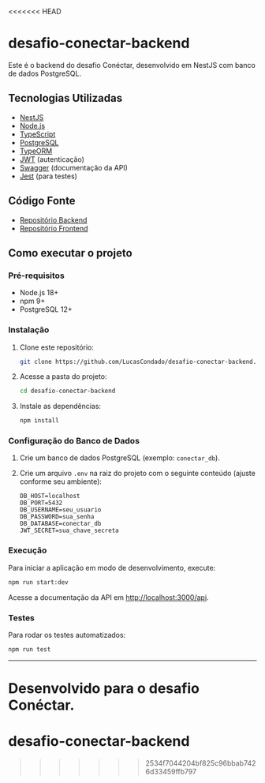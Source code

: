 <<<<<<< HEAD
# desafio-conectar-backend

Este é o backend do desafio Conéctar, desenvolvido em NestJS com banco de dados PostgreSQL.

## Tecnologias Utilizadas

- [NestJS](https://nestjs.com/)
- [Node.js](https://nodejs.org/)
- [TypeScript](https://www.typescriptlang.org/)
- [PostgreSQL](https://www.postgresql.org/)
- [TypeORM](https://typeorm.io/)
- [JWT](https://jwt.io/) (autenticação)
- [Swagger](https://swagger.io/) (documentação da API)
- [Jest](https://jestjs.io/) (para testes)

## Código Fonte

- [Repositório Backend](https://github.com/LucasCondado/desafio-conectar-backend)
- [Repositório Frontend](https://github.com/LucasCondado/desafio-conectar-frontend)

## Como executar o projeto

### Pré-requisitos

- Node.js 18+
- npm 9+
- PostgreSQL 12+

### Instalação

1. Clone este repositório:
    ```sh
    git clone https://github.com/LucasCondado/desafio-conectar-backend.git
    ```
2. Acesse a pasta do projeto:
    ```sh
    cd desafio-conectar-backend
    ```
3. Instale as dependências:
    ```sh
    npm install
    ```

### Configuração do Banco de Dados

1. Crie um banco de dados PostgreSQL (exemplo: `conectar_db`).
2. Crie um arquivo `.env` na raiz do projeto com o seguinte conteúdo (ajuste conforme seu ambiente):

    ```
    DB_HOST=localhost
    DB_PORT=5432
    DB_USERNAME=seu_usuario
    DB_PASSWORD=sua_senha
    DB_DATABASE=conectar_db
    JWT_SECRET=sua_chave_secreta
    ```

### Execução

Para iniciar a aplicação em modo de desenvolvimento, execute:
```sh
npm run start:dev
```
Acesse a documentação da API em [http://localhost:3000/api](http://localhost:3000/api).

### Testes

Para rodar os testes automatizados:
```sh
npm run test
```

---

Desenvolvido para o desafio Conéctar.
=======
# desafio-conectar-backend
>>>>>>> 2534f7044204bf825c96bbab7426d33459ffb797

